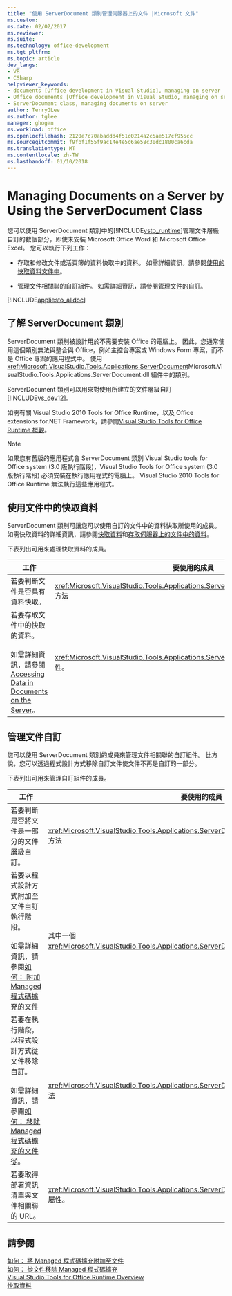 ```yaml
---
title: "使用 ServerDocument 類別管理伺服器上的文件 |Microsoft 文件"
ms.custom: 
ms.date: 02/02/2017
ms.reviewer: 
ms.suite: 
ms.technology: office-development
ms.tgt_pltfrm: 
ms.topic: article
dev_langs:
- VB
- CSharp
helpviewer_keywords:
- documents [Office development in Visual Studio], managing on server
- Office documents [Office development in Visual Studio, managing on server
- ServerDocument class, managing documents on server
author: TerryGLee
ms.author: tglee
manager: ghogen
ms.workload: office
ms.openlocfilehash: 2120e7c70abaddd4f51c0214a2c5ae517cf955cc
ms.sourcegitcommit: f9fbf1f55f9ac14e4e5c6ae58c30dc1800ca6cda
ms.translationtype: MT
ms.contentlocale: zh-TW
ms.lasthandoff: 01/10/2018
---
```

# <a name="managing-documents-on-a-server-by-using-the-serverdocument-class"></a>Managing Documents on a Server by Using the ServerDocument Class
  您可以使用 ServerDocument 類別中的[!INCLUDE[vsto_runtime](../vsto/includes/vsto-runtime-md.md)]管理文件層級自訂的數個部分，即使未安裝 Microsoft Office Word 和 Microsoft Office Excel。 您可以執行下列工作：  
  
-   存取和修改文件或活頁簿的資料快取中的資料。 如需詳細資訊，請參閱[使用的快取資料文件中](#CachedData)。  
  
-   管理文件相關聯的自訂組件。 如需詳細資訊，請參閱[管理文件的自訂](#CustomizationInfo)。  
  
 [!INCLUDE[appliesto_alldoc](../vsto/includes/appliesto-alldoc-md.md)]  
  
## <a name="understanding-the-serverdocument-class"></a>了解 ServerDocument 類別  
 ServerDocument 類別被設計用於不需要安裝 Office 的電腦上。 因此，您通常使用這個類別無法與整合與 Office，例如主控台專案或 Windows Form 專案，而不是 Office 專案的應用程式中。 使用<xref:Microsoft.VisualStudio.Tools.Applications.ServerDocument>Microsoft.VisualStudio.Tools.Applications.ServerDocument.dll 組件中的類別。  
  
 ServerDocument 類別可以用來對使用所建立的文件層級自訂[!INCLUDE[vs_dev12](../vsto/includes/vs-dev12-md.md)]。  
  
 如需有關 Visual Studio 2010 Tools for Office Runtime，以及 Office extensions for.NET Framework，請參閱[Visual Studio Tools for Office Runtime 概觀](../vsto/visual-studio-tools-for-office-runtime-overview.md)。  
  
> [!NOTE]  
>  如果您有舊版的應用程式會 ServerDocument 類別 Visual Studio tools for Office system (3.0 版執行階段)，Visual Studio Tools for Office system (3.0 版執行階段) 必須安裝在執行應用程式的電腦上。 Visual Studio 2010 Tools for Office Runtime 無法執行這些應用程式。  
  
##  <a name="CachedData"></a>使用文件中的快取資料  
 ServerDocument 類別可讓您可以使用自訂的文件中的資料快取所使用的成員。 如需快取資料的詳細資訊，請參閱[快取資料](../vsto/caching-data.md)和[存取伺服器上的文件中的資料](../vsto/accessing-data-in-documents-on-the-server.md)。  
  
 下表列出可用來處理快取資料的成員。  
  
|工作|要使用的成員|  
|----------|-------------------|  
|若要判斷文件是否具有資料快取。|<xref:Microsoft.VisualStudio.Tools.Applications.ServerDocument.IsCacheEnabled%2A> 方法|  
|若要存取文件中的快取的資料。<br /><br /> 如需詳細資訊，請參閱 [Accessing Data in Documents on the Server](../vsto/accessing-data-in-documents-on-the-server.md)。|<xref:Microsoft.VisualStudio.Tools.Applications.ServerDocument.CachedData%2A> 屬性。|  
  
##  <a name="CustomizationInfo"></a>管理文件自訂  
 您可以使用 ServerDocument 類別的成員來管理文件相關聯的自訂組件。 比方說，您可以透過程式設計方式移除自訂文件使文件不再是自訂的一部分。  
  
 下表列出可用來管理自訂組件的成員。  
  
|工作|要使用的成員|  
|----------|-------------------|  
|若要判斷是否將文件是一部分的文件層級自訂。|<xref:Microsoft.VisualStudio.Tools.Applications.ServerDocument.GetCustomizationVersion%2A> 方法|  
|若要以程式設計方式附加至文件自訂執行階段。<br /><br /> 如需詳細資訊，請參閱[如何： 附加 Managed 程式碼擴充的文件](../vsto/how-to-attach-managed-code-extensions-to-documents.md)|其中一個<xref:Microsoft.VisualStudio.Tools.Applications.ServerDocument.AddCustomization%2A>方法。|  
|若要在執行階段，以程式設計方式從文件移除自訂。<br /><br /> 如需詳細資訊，請參閱[如何： 移除 Managed 程式碼擴充的文件從](../vsto/how-to-remove-managed-code-extensions-from-documents.md)。|<xref:Microsoft.VisualStudio.Tools.Applications.ServerDocument.RemoveCustomization%2A> 方法|  
|若要取得部署資訊清單與文件相關聯的 URL。|<xref:Microsoft.VisualStudio.Tools.Applications.ServerDocument.DeploymentManifestUrl%2A> 屬性。|  
  
## <a name="see-also"></a>請參閱  
 [如何： 將 Managed 程式碼擴充附加至文件](../vsto/how-to-attach-managed-code-extensions-to-documents.md)   
 [如何： 從文件移除 Managed 程式碼擴充](../vsto/how-to-remove-managed-code-extensions-from-documents.md)   
 [Visual Studio Tools for Office Runtime Overview](../vsto/visual-studio-tools-for-office-runtime-overview.md)   
 [快取資料](../vsto/caching-data.md)  
  